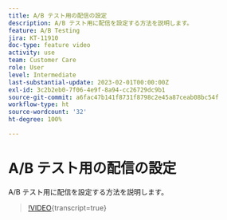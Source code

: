```yaml
---
title: A/B テスト用の配信の設定
description: A/B テスト用に配信を設定する方法を説明します。
feature: A/B Testing
jira: KT-11910
doc-type: feature video
activity: use
team: Customer Care
role: User
level: Intermediate
last-substantial-update: 2023-02-01T00:00:00Z
exl-id: 3c2b2eb0-7f06-4e9f-8a94-cc26729dc9b1
source-git-commit: a6fac47b141f8731f8798c2e45a87ceab08bc54f
workflow-type: ht
source-wordcount: '32'
ht-degree: 100%

---
```


# A/B テスト用の配信の設定

A/B テスト用に配信を設定する方法を説明します。

>[!VIDEO](https://video.tv.adobe.com/v/3415929?quality=12&learn=on){transcript=true}

